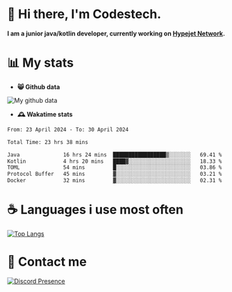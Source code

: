 # 👋 Hi there, I'm Codestech.
**I am a junior java/kotlin developer, currently working on [Hypejet Network](https://github.com/Hypejet).**

# 📊 My stats
- **😸 Github data**

![My github data](https://github-readme-stats.vercel.app/api?username=Codestech1&count_private=true&include_all_commits=true&theme=codeSTACKr)

- **🕰️ Wakatime stats**
<!--START_SECTION:waka-->

```txt
From: 23 April 2024 - To: 30 April 2024

Total Time: 23 hrs 38 mins

Java              16 hrs 24 mins  █████████████████▒░░░░░░░   69.41 %
Kotlin            4 hrs 20 mins   ████▓░░░░░░░░░░░░░░░░░░░░   18.33 %
TOML              54 mins         █░░░░░░░░░░░░░░░░░░░░░░░░   03.86 %
Protocol Buffer   45 mins         ▓░░░░░░░░░░░░░░░░░░░░░░░░   03.21 %
Docker            32 mins         ▓░░░░░░░░░░░░░░░░░░░░░░░░   02.31 %
```

<!--END_SECTION:waka-->

# ☕ Languages i use most often
[![Top Langs](https://github-readme-stats.vercel.app/api/top-langs/?username=Codestech1&layout=compact&langs_count=8&exclude_repo=window5000.github.io&theme=codeSTACKr)](https://github.com/anuraghazra/github-readme-stats)

# 💬 Contact me
[![Discord Presence](https://lanyard.cnrad.dev/api/650718742157852740)](https://discord.com/users/650718742157852740)
</br>
